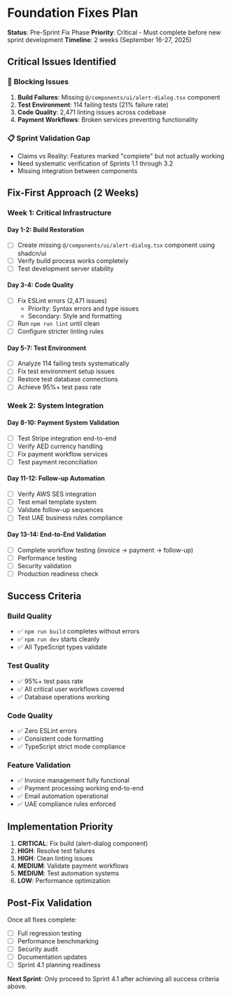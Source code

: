 # Foundation Fixes Plan

**Status**: Pre-Sprint Fix Phase
**Priority**: Critical - Must complete before new sprint development
**Timeline**: 2 weeks (September 16-27, 2025)

## Critical Issues Identified

### 🚨 **Blocking Issues**
1. **Build Failures**: Missing `@/components/ui/alert-dialog.tsx` component
2. **Test Environment**: 114 failing tests (21% failure rate)
3. **Code Quality**: 2,471 linting issues across codebase
4. **Payment Workflows**: Broken services preventing functionality

### 📋 **Sprint Validation Gap**
- Claims vs Reality: Features marked "complete" but not actually working
- Need systematic verification of Sprints 1.1 through 3.2
- Missing integration between components

## Fix-First Approach (2 Weeks)

### **Week 1: Critical Infrastructure**

#### **Day 1-2: Build Restoration**
- [ ] Create missing `@/components/ui/alert-dialog.tsx` component using shadcn/ui
- [ ] Verify build process works completely
- [ ] Test development server stability

#### **Day 3-4: Code Quality**
- [ ] Fix ESLint errors (2,471 issues)
  - Priority: Syntax errors and type issues
  - Secondary: Style and formatting
- [ ] Run `npm run lint` until clean
- [ ] Configure stricter linting rules

#### **Day 5-7: Test Environment**
- [ ] Analyze 114 failing tests systematically
- [ ] Fix test environment setup issues
- [ ] Restore test database connections
- [ ] Achieve 95%+ test pass rate

### **Week 2: System Integration**

#### **Day 8-10: Payment System Validation**
- [ ] Test Stripe integration end-to-end
- [ ] Verify AED currency handling
- [ ] Fix payment workflow services
- [ ] Test payment reconciliation

#### **Day 11-12: Follow-up Automation**
- [ ] Verify AWS SES integration
- [ ] Test email template system
- [ ] Validate follow-up sequences
- [ ] Test UAE business rules compliance

#### **Day 13-14: End-to-End Validation**
- [ ] Complete workflow testing (invoice → payment → follow-up)
- [ ] Performance testing
- [ ] Security validation
- [ ] Production readiness check

## Success Criteria

### **Build Quality**
- ✅ `npm run build` completes without errors
- ✅ `npm run dev` starts cleanly
- ✅ All TypeScript types validate

### **Test Quality**
- ✅ 95%+ test pass rate
- ✅ All critical user workflows covered
- ✅ Database operations working

### **Code Quality**
- ✅ Zero ESLint errors
- ✅ Consistent code formatting
- ✅ TypeScript strict mode compliance

### **Feature Validation**
- ✅ Invoice management fully functional
- ✅ Payment processing working end-to-end
- ✅ Email automation operational
- ✅ UAE compliance rules enforced

## Implementation Priority

1. **CRITICAL**: Fix build (alert-dialog component)
2. **HIGH**: Resolve test failures
3. **HIGH**: Clean linting issues
4. **MEDIUM**: Validate payment workflows
5. **MEDIUM**: Test automation systems
6. **LOW**: Performance optimization

## Post-Fix Validation

Once all fixes complete:
- [ ] Full regression testing
- [ ] Performance benchmarking
- [ ] Security audit
- [ ] Documentation updates
- [ ] Sprint 4.1 planning readiness

**Next Sprint**: Only proceed to Sprint 4.1 after achieving all success criteria above.